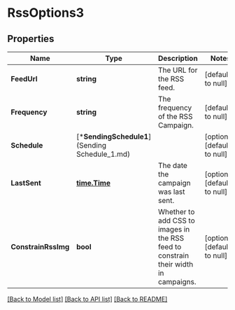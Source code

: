 # RssOptions3

## Properties
Name | Type | Description | Notes
------------ | ------------- | ------------- | -------------
**FeedUrl** | **string** | The URL for the RSS feed. | [default to null]
**Frequency** | **string** | The frequency of the RSS Campaign. | [default to null]
**Schedule** | [***SendingSchedule1**](Sending Schedule_1.md) |  | [optional] [default to null]
**LastSent** | [**time.Time**](time.Time.md) | The date the campaign was last sent. | [optional] [default to null]
**ConstrainRssImg** | **bool** | Whether to add CSS to images in the RSS feed to constrain their width in campaigns. | [optional] [default to null]

[[Back to Model list]](../README.md#documentation-for-models) [[Back to API list]](../README.md#documentation-for-api-endpoints) [[Back to README]](../README.md)


